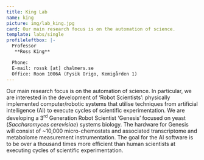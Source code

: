 ```yaml
---
title: King Lab
name: king
picture: img/lab_king.jpg
card: Our main research focus is on the automation of science.
template: labs/single
profileleftbox: |-
  Professor  
   **Ross King**

  Phone:     
  E-mail: rossk [at] chalmers.se    
  Office: Room 1006A (Fysik Origo, Kemigården 1)
---
```

Our main research focus is on the automation of science. In particular, we are interested in the development of ‘Robot Scientists’: physically implemented computer/robotic systems that utilise techniques from artificial intelligence (AI) to execute cycles of scientific experimentation. We are developing a 3<sup>rd</sup> Generation Robot Scientist ‘Genesis’ focused on yeast (*Saccharomyces cerevisiae*) systems biology. The hardware for Genesis will consist of ~10,000 micro-chemostats and associated transcriptome and metabolome measurement instrumentation. The goal for the AI software is to be over a thousand times more efficient than human scientists at executing cycles of scientific experimentation.